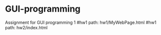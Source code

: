# GUI-programming
Assignment for GUI programming 1
#hw1 path: hw1/MyWebPage.html
#hw1 path: hw2/index.html

